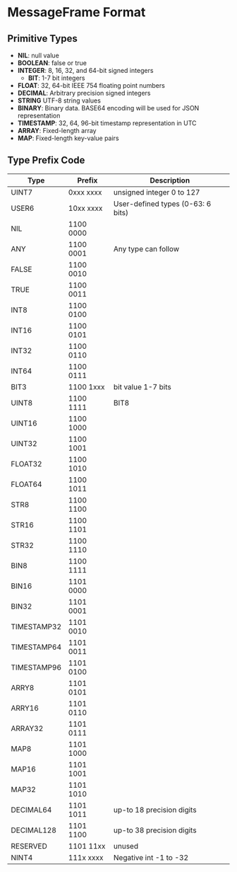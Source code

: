 # MessageFrame Format 

## Primitive Types

- __NIL__: null value
- __BOOLEAN__: false or true
- __INTEGER__: 8, 16, 32, and 64-bit signed integers
  - __BIT__:  1-7 bit integers
- __FLOAT__: 32, 64-bit IEEE 754 floating point numbers
- __DECIMAL__: Arbitrary precision signed integers
- __STRING__ UTF-8 string values
- __BINARY__: Binary data. BASE64 encoding will be used for JSON representation  
- __TIMESTAMP__: 32, 64, 96-bit timestamp representation in UTC
- __ARRAY__: Fixed-length array
- __MAP__: Fixed-length key-value pairs

## Type Prefix Code

| Type         | Prefix      | Description  |
| ------------ | ----------- | ------------ |
| UINT7        | 0xxx xxxx   | unsigned integer 0 to 127 |
| USER6        | 10xx xxxx   | User-defined types (0-63: 6 bits) |
| NIL          | 1100 0000   |              |
| ANY          | 1100 0001   | Any type can follow  |
| FALSE        | 1100 0010   |              |
| TRUE         | 1100 0011   |              |
| INT8         | 1100 0100   |              |
| INT16        | 1100 0101   |              |
| INT32        | 1100 0110   |              |
| INT64        | 1100 0111   |              |
| BIT3         | 1100 1xxx   | bit value 1-7 bits |
| UINT8        | 1100 1111   | BIT8         |
| UINT16       | 1100 1000   |              |
| UINT32       | 1100 1001   |              |
| FLOAT32      | 1100 1010   |              |
| FLOAT64      | 1100 1011   |              |
| STR8         | 1100 1100   |              |
| STR16        | 1100 1101   |              |
| STR32        | 1100 1110   |              | 
| BIN8         | 1100 1111   |              |
| BIN16        | 1101 0000   |              |
| BIN32        | 1101 0001   |              |
| TIMESTAMP32  | 1101 0010   |              |
| TIMESTAMP64  | 1101 0011   |              |
| TIMESTAMP96  | 1101 0100   |              |
| ARRY8        | 1101 0101   |              |
| ARRY16       | 1101 0110   |              |
| ARRAY32      | 1101 0111   |              |
| MAP8         | 1101 1000   |              |
| MAP16        | 1101 1001   |              |
| MAP32        | 1101 1010   |              |
| DECIMAL64    | 1101 1011   | up-to 18 precision digits |
| DECIMAL128   | 1101 1100   | up-to 38 precision digits |
| RESERVED     | 1101 11xx   | unused       |
| NINT4        | 111x xxxx   | Negative int -1 to -32 | 
